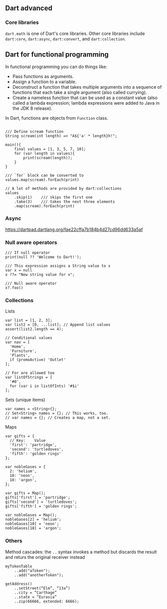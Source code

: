 ## Dart advanced

### Core libraries
`dart.math` is one of Dart's core libraries. Other core libraries include `dart:core`, `dart:async`, `dart:convert`, and `dart:collection`.

## Dart for functional programming
In functional programming you can do things like:

- Pass functions as arguments.
- Assign a function to a variable.
- Deconstruct a function that takes multiple arguments into a sequence of functions that each take a single argument (also called currying).
- Create a nameless function that can be used as a constant value (also called a lambda expression; lambda expressions were added to Java in the JDK 8 release).

In Dart, functions are objects from `Function` class.

```

/// Define scream function
String scream(int length) => "A${'a' * length}h!";

main(){
    final values = [1, 3, 5, 7, 10];
    for (var length in values){
        print(scream(length));
    }
}

/// `for` block can be converted to
values.map(scream).forEach(print)

// A lot of methods are provided by dart:collections
values
    .skip(1)    /// skips the first one
    .take(3)    /// takes the next three elements
    .map(scream).forEach(print)
```

### Async
https://dartpad.dartlang.org/fae22cffa7b184b4d27cd96dd633a5af


### Null aware operators
```
/// If null operator
print(null ?? 'Welcome to Dart!');

/// This expression assigns a String value to x
var x = null
x ??= "New string value for x";

/// Null aware operator
x?.foo()
```


### Collections
Lists
```
var list = [1, 2, 3];
var list2 = [0, ...list]; // Append list values
assert(list2.length == 4);

// Conditional values
var nav = [
  'Home',
  'Furniture',
  'Plants',
  if (promoActive) 'Outlet'
];

// For are allowed too
var listOfStrings = [
  '#0',
  for (var i in listOfInts) '#$i'
];
```

Sets (unique items)
```
var names = <String>{};
// Set<String> names = {}; // This works, too.
// var names = {}; // Creates a map, not a set.
```

Maps
```
var gifts = {
  // Key:    Value
  'first': 'partridge',
  'second': 'turtledoves',
  'fifth': 'golden rings'
};

var nobleGases = {
  2: 'helium',
  10: 'neon',
  18: 'argon',
};

var gifts = Map();
gifts['first'] = 'partridge';
gifts['second'] = 'turtledoves';
gifts['fifth'] = 'golden rings';

var nobleGases = Map();
nobleGases[2] = 'helium';
nobleGases[10] = 'neon';
nobleGases[18] = 'argon';
```

### Others

Method cascades: the `..` syntax invokes a method but discards the result and returs the original receiver instead
```
myTokenTable
    ..add("aToken");
    ..add("anotherToken");
  
getAddress()
    ..setStreet(“Elm”, “13a”)
    ..city = “Carthage”
    ..state = “Eurasia”
    ..zip(66666, extended: 6666);
``` 


